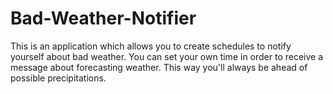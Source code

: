 # Bad-Weather-Notifier
This is an application which allows you to create schedules to notify yourself about bad weather. You can set your own time in order to receive a message about forecasting weather. This way you'll always be ahead of possible precipitations. 
